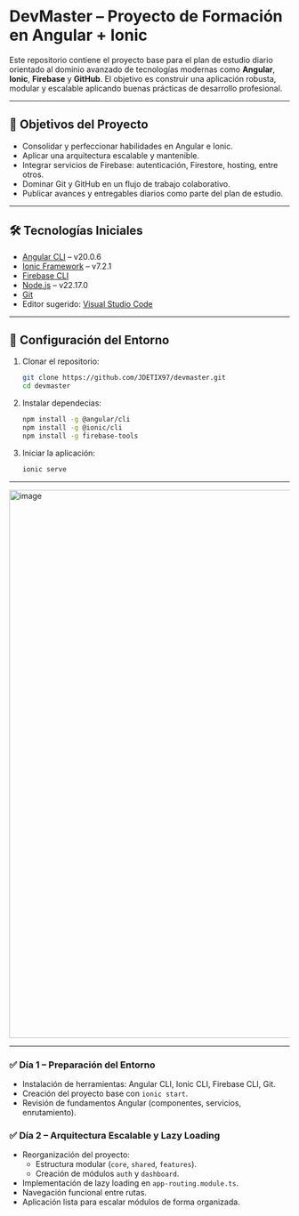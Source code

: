 # DevMaster – Proyecto de Formación en Angular + Ionic

Este repositorio contiene el proyecto base para el plan de estudio diario orientado al dominio avanzado de tecnologías modernas como **Angular**, **Ionic**, **Firebase** y **GitHub**. El objetivo es construir una aplicación robusta, modular y escalable aplicando buenas prácticas de desarrollo profesional.

---

## 📌 Objetivos del Proyecto

- Consolidar y perfeccionar habilidades en Angular e Ionic.
- Aplicar una arquitectura escalable y mantenible.
- Integrar servicios de Firebase: autenticación, Firestore, hosting, entre otros.
- Dominar Git y GitHub en un flujo de trabajo colaborativo.
- Publicar avances y entregables diarios como parte del plan de estudio.

---

## 🛠️ Tecnologías Iniciales

- [Angular CLI](https://angular.io/cli) – v20.0.6
- [Ionic Framework](https://ionicframework.com/) – v7.2.1
- [Firebase CLI](https://firebase.google.com/docs/cli)
- [Node.js](https://nodejs.org/) – v22.17.0
- [Git](https://git-scm.com/)
- Editor sugerido: [Visual Studio Code](https://code.visualstudio.com/)

---

## 🔧 Configuración del Entorno

1. Clonar el repositorio:
   ```bash
   git clone https://github.com/JDETIX97/devmaster.git
   cd devmaster
   
2. Instalar dependecias:
   ```bash
   npm install -g @angular/cli
   npm install -g @ionic/cli
   npm install -g firebase-tools
   
3. Iniciar la aplicación:
   ```bash
   ionic serve
   
---

<img width="1908" height="986" alt="image" src="https://github.com/user-attachments/assets/ee0c0ece-48e8-44a4-828f-e9d691b7b38b" />

---

### ✅ Día 1 – Preparación del Entorno
- Instalación de herramientas: Angular CLI, Ionic CLI, Firebase CLI, Git.
- Creación del proyecto base con `ionic start`.
- Revisión de fundamentos Angular (componentes, servicios, enrutamiento).

### ✅ Día 2 – Arquitectura Escalable y Lazy Loading
- Reorganización del proyecto:
  - Estructura modular (`core`, `shared`, `features`).
  - Creación de módulos `auth` y `dashboard`.
- Implementación de lazy loading en `app-routing.module.ts`.
- Navegación funcional entre rutas.
- Aplicación lista para escalar módulos de forma organizada.